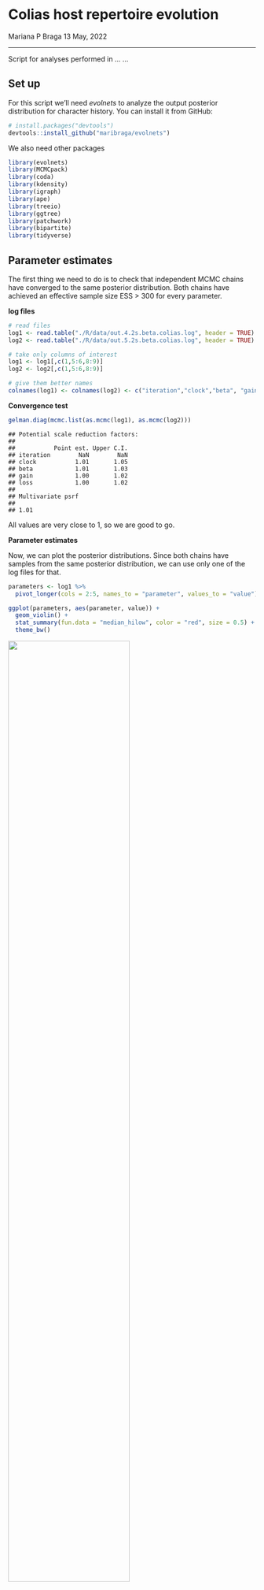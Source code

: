 Colias host repertoire evolution
================
Mariana P Braga
13 May, 2022

------------------------------------------------------------------------

Script for analyses performed in … *…*

## Set up

For this script we’ll need *evolnets* to analyze the output posterior
distribution for character history. You can install it from GitHub:

``` r
# install.packages("devtools")
devtools::install_github("maribraga/evolnets")
```

We also need other packages

``` r
library(evolnets)
library(MCMCpack)
library(coda)
library(kdensity)
library(igraph)
library(ape)
library(treeio)
library(ggtree)
library(patchwork)
library(bipartite)
library(tidyverse)
```

## Parameter estimates

The first thing we need to do is to check that independent MCMC chains
have converged to the same posterior distribution. Both chains have
achieved an effective sample size ESS \> 300 for every parameter.

**log files**

``` r
# read files
log1 <- read.table("./R/data/out.4.2s.beta.colias.log", header = TRUE)
log2 <- read.table("./R/data/out.5.2s.beta.colias.log", header = TRUE)

# take only columns of interest
log1 <- log1[,c(1,5:6,8:9)]
log2 <- log2[,c(1,5:6,8:9)]

# give them better names
colnames(log1) <- colnames(log2) <- c("iteration","clock","beta", "gain", "loss")
```

**Convergence test**

``` r
gelman.diag(mcmc.list(as.mcmc(log1), as.mcmc(log2)))
```

    ## Potential scale reduction factors:
    ## 
    ##           Point est. Upper C.I.
    ## iteration        NaN        NaN
    ## clock           1.01       1.05
    ## beta            1.01       1.03
    ## gain            1.00       1.02
    ## loss            1.00       1.02
    ## 
    ## Multivariate psrf
    ## 
    ## 1.01

All values are very close to 1, so we are good to go.

**Parameter estimates**

Now, we can plot the posterior distributions. Since both chains have
samples from the same posterior distribution, we can use only one of the
log files for that.

``` r
parameters <- log1 %>% 
  pivot_longer(cols = 2:5, names_to = "parameter", values_to = "value")

ggplot(parameters, aes(parameter, value)) +
  geom_violin() +
  stat_summary(fun.data = "median_hilow", color = "red", size = 0.5) +
  theme_bw()
```

<img src="Host_rep_evolution_files/figure-gfm/densities-1.png" width="70%" />

``` r
parameters %>% 
  group_by(parameter) %>% 
  summarise(mean = mean(value),
            sd = sd(value))
```

    ## # A tibble: 4 × 3
    ##   parameter   mean     sd
    ##   <chr>      <dbl>  <dbl>
    ## 1 beta      0.0821 0.101 
    ## 2 clock     0.999  0.113 
    ## 3 gain      0.0783 0.0147
    ## 4 loss      0.922  0.0147

**Bayes factor**

The parameter called `beta` defines whether the phylogenetic distance
between hosts affects the probability of gaining new hosts. When
`beta = 0`, phylogenetic distances between hosts do not matter, hence
all hosts are equally likely to be gained. We use Bayes factor to test
whether the inferred `beta` is significantly different from 0. If the
factor is \< 1, it means that the phylogenetic distances do not matter
during host gain events.

``` r
d_prior <- dexp(x=0, rate=1)

kd_beta <- kdensity(x = log1$beta, 
                    kernel='gamma', 
                    support=c(0,Inf), 
                    bw = 0.02)
max = kd_beta(0)

(BF <- d_prior/max)
```

    ## [1] 0.1071303

## Character history

Let’s move on to reconstruction of the history of evolution of host
repertoire across the Colias phylogeny.

### Data

**Trees**

We use `read_tree_from_revbayes` to read the Colias tree because this
file was exported from RevBayes and contains the node labels given by
RevBayes. This will be very important in the analysis!

``` r
tree <- read_tree_from_revbayes("./R/data/tree_Rev.tre")
host_tree <- read.tree("./R/data/host_tree.tre")
```

**Extant network**

This matrix contains 0s and 2s because in the host repertoire model in
RevBayes, there are 3 possible states (0,1,2), where 1 means “potential
host” and 2 means “actual host”. We used the 2-state model for the
reconstruction in RevBayes, so we are only interested in the 0s and 2s,
no potential host.

``` r
matrix <- read.csv("./R/data/matrix.csv", row.names = 1) %>% as.matrix()
```

**Read in .history.txt files**

We’ll use the *evolnets* function `read_history()` to read a file
outputed from RevBayes with sampled histories during MCMC

``` r
history <- read_history("./R/data/out.4.2s.beta.colias.history.txt", burnin = 0.2)
```

### Number of events and effective rate of evolution

``` r
# Estimated number of events across the Colias phylogeny
count_events(history)
```

    ##       mean HPD95.lower HPD95.upper
    ## 1 281.7337         239         325

``` r
# How many events were host gains and how many host losses?
count_gl(history)
```

    ##    gains   losses 
    ## 122.9537 158.7800

``` r
# Considering the number of events and the total length of the Colias phylogeny, 
# what is the estimated rate of host repertoire evolution?
effective_rate(history, tree)
```

    ##      mean HPD95.lower HPD95.upper
    ## 1 7.44512    6.315834    8.588477

### Extant and ancestral networks

**Time points of interest (ages)**

The first step to reconstruct ancestral networks is to define the time
points during Colias diversification that we want to look at.

``` r
# visually determine interesting time points to reconstruct ancestral networks
plot(tree, show.node.label = T, cex = 0.5)
axisPhylo()
```

<img src="Host_rep_evolution_files/figure-gfm/tree-1.png" width="80%" />

``` r
# choose time points
ages <- c(0,0.4,0.8,1.2)
```

I’ve chosen 1.2, 0.8, and 0.4, which means 1.2 Ma, 800 and 400 thousand
years ago.

**Interaction probability at given ages**

Now we calculate the posterior probability of interaction between each
host and each extant butterfly at each age in `ages`.

``` r
at_ages <- posterior_at_ages(history, ages, tree, host_tree)
pp_at_ages <- at_ages$post_states
```

**Summarize probabilities into ancestral networks**

Make binary or weighted networks? Discard interactions with posterior
probability \< threshold. We chose to reconstruct weighted networks with
a threshold of

``` r
summary_networks <- get_summary_network(pp_at_ages, pt = 0.8)
```

``` r
# find modules in extant and ancestral networks
modules_at_ages <- modules_across_ages(summary_networks, tree)
#  save R object to be able to use same module configuration in the future
saveRDS(modules_at_ages, "R/R_objects/modules_at_ages_pp80.rds")
```

``` r
# using a saved object instead
modules_at_ages <- readRDS("R/R_objects/modules_at_ages_pp80.rds")
```

**Plot networks**

``` r
# get the information needed from `modules_at_ages`
matched_modules <- modules_at_ages$matched_modules$nodes_and_modules_per_age

pal <- scales::hue_pal()(11)[c(11,2,5,8,9,1,10,3,4,6,7)]
  
p_nets <- plot_ancestral_networks(summary_networks, matched_modules, tree, palette = pal)
wrap_plots(p_nets$plot, nrow = 2)
```

![](Host_rep_evolution_files/figure-gfm/ancestral_nets-1.png)<!-- -->

**Plot networks as matrices**

An alternative way to visualize the networks is by plotting them as
matrices.

``` r
# get the modules for the extant network
mod_ext <- modules_at_ages$original_modules$moduleWeb_objects$`0`

# create plots with a matrix for each age
p_mod_matrix_ages <- list()

for(i in seq_along(ages)){
  
  a <- ages[i]
  
  if(a != 0){
    net <- summary_networks[[as.character(a)]] %>% as.matrix()
    
    mod_df <- modules_at_ages$matched_modules$nodes_and_modules_per_age %>% 
      filter(age == a) %>% 
      select(name, module, type) 
    
    plot <- plot_module_matrix(net, mod_df)
    
  } else{
    
    mod_list <- listModuleInformation(mod_ext)[[2]]
    host_mods <- lapply(mod_list, function(x) data.frame(host = x[[2]]))
    host_mods <- dplyr::bind_rows(host_mods, .id = 'host_module')
    mod_order <- host_mods$host
    
    para_mods <- lapply(mod_list, function(x) data.frame(parasite = x[[1]]))
    para_mods <- dplyr::bind_rows(para_mods, .id = 'parasite_module')
    mod_order_para <- para_mods$parasite
    
    plot <- plot_module_matrix(matrix, mod_ext, 
                       parasite_order = mod_order_para, 
                       host_order = mod_order)
  }
  
  p_mod_matrix_ages[[i]] <- plot
  
}

# define the layout of the plot
layout <- c(
  area(3,3,7,5),
  area(3,1,7,2),
  area(1,4,2,5),
  area(1,2)
)

# plot!
wrap_plots(p_mod_matrix_ages, ncol = 2, design = layout, guides = "keep")
```

![](Host_rep_evolution_files/figure-gfm/ancestral_matrices-1.png)<!-- -->

### Ancestral states at internal nodes of Colias phylogeny

We also wanted to do a tradition ancestral state reconstruction (ASR),
calculating interaction probabilities at internal nodes of the Colias
tree. And now that we have defined modules for the extant network, we
can also use them to group hosts in the ASR.

**Interaction probability at internal nodes**

``` r
at_nodes <- posterior_at_nodes(history, tree, host_tree)
p_asr <- plot_module_matrix2(matrix, at_nodes, tree, host_tree, modules = mod_ext, threshold = 0.9)
p_asr
```

![](Host_rep_evolution_files/figure-gfm/ancestral_states-1.png)<!-- -->
